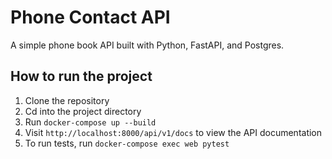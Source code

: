 # Phone Contact API

A simple phone book API built with Python, FastAPI, and Postgres.

## How to run the project

1. Clone the repository
2. Cd into the project directory
3. Run `docker-compose up --build`
4. Visit `http://localhost:8000/api/v1/docs` to view the API documentation
5. To run tests, run `docker-compose exec web pytest`